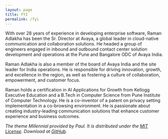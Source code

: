 ```yaml
---
layout: page
title: FYI
permalink: /fyi
---
```


With over 28 years of experience in developing enterprise software, Raman Adlakha has been the Sr. Director at Avaya, a global leader in cloud-native communication and collaboration solutions. He headed a group of engineers engaged in inbound and outbound contact center solution development and operations at the Pune and Bangalore ODC of Avaya India.

Raman Adlakha is also a member of the board of Avaya India and the site leader for India operations. He is responsible for driving innovation, growth, and excellence in the region, as well as fostering a culture of collaboration, empowerment, and customer focus. 

Raman holds a certification in AI Applications for Growth from Kellogg Executive Education and a B.Tech in Computer Science from Pune Institute of Computer Technology. He is a co-inventor of a patent on privacy setting implementation in a co-browsing environment. He is passionate about creating industry-leading communication solutions that enhance customer experience and business outcomes.

*The theme Millennial provided by Paul. It is distributed under the [MIT License](http://choosealicense.com/licenses/mit/). Download at [GitHub](https://github.com/lenpaul/Millennial/).*
